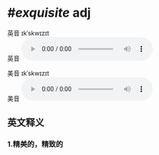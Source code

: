 # ***\#exquisite*** adj
英音 ɪkˈskwɪzɪt  
英音
<audio src="./media/exquisite1_AAC.aac" controls="controls"></audio>

美音 ɪkˈskwɪzɪt  
美音
<audio src="./media/exquisite2_AAC.aac" controls="controls"></audio>



  

英文释义
---
### 1.**精美的，精致的**  


